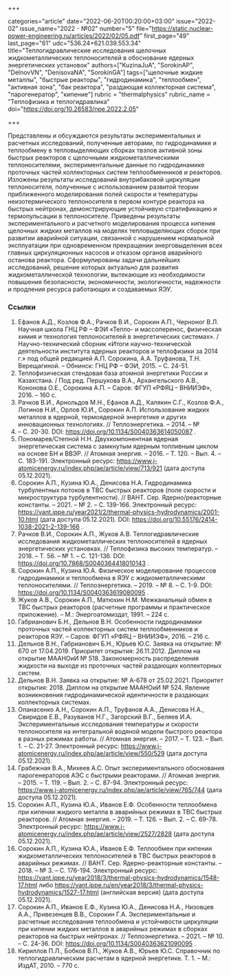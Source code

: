 +++

categories="article"
date="2022-06-20T00:20:00+03:00"
issue="2022-02"
issue_name="2022 - №02"
number="5"
file="https://static.nuclear-power-engineering.ru/articles/2022/02/05.pdf"
first_page="49"
last_page="61"
udc="536.24+621.039.553.34"
title="Теплогидравлические исследования щелочных жидкометаллических теплоносителей в обоснование ядерных энергетических установок"
authors=["KuzinaJuA", "SorokinAP", "DelnovVN", "DenisovaNA", "SorokinGA"]
tags=["щелочные жидкие металлы", "быстрые реакторы", "гидродинамика", "теплообмен", "активная зона", "бак реактора", "раздающая коллекторная система", "парогенератор", "кипение"]
rubric = "thermalphysics"
rubric_name = "Теплофизика и теплогидравлика"
doi="https://doi.org/10.26583/npe.2022.2.05"

+++

Представлены и обсуждаются результаты экспериментальных и расчетных исследований, полученные авторами, по гидродинамике и теплообмену в тепловыделяющих сборках твэлов активной зоны быстрых реакторов с щелочными жидкометаллическими теплоносителями, экспериментальные данные по гидродинамике проточных частей коллекторных систем теплообменников и реакторов. Изложены результаты исследований внутрибаковой циркуляции теплоносителя, полученные с использованием развитой теории приближенного моделирования полей скорости и температуры неизотермического теплоносителя в первом контуре реактора на быстрых нейтронах, демонстрирующие устойчивую стратификацию и термопульсации в теплоносителе. Приведены результаты экспериментального и расчетного моделирования процесса кипения щелочных жидких металлов на моделях тепловыделяющих сборок при развитии аварийной ситуации, связанной с нарушением нормальной эксплуатации при одновременном прекращении энерговыделения всех главных циркуляционных насосов и отказом органов аварийного останова реактора. Сформулированы задачи дальнейших исследований, решение которых актуально для развития жидкометаллической технологии, вытекающие из необходимости повышения безопасности, экономичности, экологичности, надежности и продления ресурса работающих и создаваемых ЯЭУ.

### Ссылки

1. Ефанов А.Д., Козлов Ф.А., Рачков В.И., Сорокин А.П., Черноног В.Л. Научная школа ГНЦ РФ – ФЭИ «Тепло- и массоперенос, физическая химия и технология теплоносителей в энергетических системах». / Научно-технический сборник «Итоги научно-технической деятельности института ядерных реакторов и теплофизики за 2014 г.» под общей редакцией А.П. Сорокина, А.А. Труфанова, Т.Н. Верещагиной. – Обнинск: ГНЦ РФ – ФЭИ, 2015. – С. 24-51.
2. Теплофизическая стендовая база атомной энергетики России и Казахстана. / Под ред. Першукова В.А., Архангельского А.В., Кононова О.Е., Сорокина А.П. – Саров: ФГУП «РФЯЦ – ВНИИЭФ», 2016. – 160 с.
3. Рачков В.И., Арнольдов М.Н., Ефанов А.Д., Калякин С.Г., Козлов Ф.А., Логинов Н.И., Орлов Ю.И., Сорокин А.П. Использование жидких металлов в ядерной, термоядерной энергетике и других инновационных технологиях. // Теплоэнергетика. – 2014. – №
5. – С. 20-30. DOI: https://doi.org/10.1134/S0040363614050087 .
4. Пономарев/Степной Н.Н. Двухкомпонентная ядерная энергетическая система с замкнутым ядерным топливным циклом на основе БН и ВВЭР. // Атомная энергия. – 2016. – Т. 120. – Вып. 4. – С. 183-191. Электронный ресурс: https://www.j-atomicenergy.ru/index.php/ae/article/view/713/921 (дата доступа 05.12.2021).
5. Сорокин А.П., Кузина Ю.А., Денисова Н.А. Гидродинамика турбулентных потоков в ТВС быстрых реакторов (поле скорости и микроструктура турбулентности). // ВАНТ. Сер. Ядерно/реакторные константы. – 2021. – № 2. – С. 139-166. Электронный ресурс: https://vant.ippe.ru/year2021/2/thermal-physics-hydrodynamics/2001-10.html (дата доступа 05.12.2021). DOI: https://doi.org/10.55176/2414-1038-2021-2-139-166 .
6. Рачков В.И., Сорокин А.П., Жуков А.В. Теплогидравлические исследования жидкометаллических теплоносителей в ядерных энергетических установках. // Теплофизика высоких температур. – 2018. – Т. 56. – № 1. – С. 121-136. DOI: https://doi.org/10.7868/S0040364418010143 .
7. Сорокин А.П., Кузина Ю.А. Физическое моделирование процессов гидродинамики и теплообмена в ЯЭУ с жидкометаллическими теплоносителями. // Теплоэнергетика. – 2019. – № 8. – С. 1-9. DOI: https://doi.org/10.1134/S0040363619080095 .
8. Жуков А.В., Сорокин А.П., Матюхин Н.М. Межканальный обмен в ТВС быстрых реакторов (расчетные программы и практическое приложение). – М.: Энергоатомиздат, 1991. – 224 с.
9. Габрианович Б.Н., Дельнов В.Н. Особенности гидродинамики проточных частей коллекторных систем теплообменников и реакторов ЯЭУ. – Саров: ФГУП «РФЯЦ – ВНИИЭФ», 2016. – 216 с.
10. Дельнов В.Н., Габрианович Б.Н., Юрьев Ю.С. Заявка на открытие: № 670 от 17.04.2019. Приоритет открытия: 26.11.2012. Диплом на открытие МААНОиИ № 518. Закономерность распределения жидкости на выходе из проточных частей раздающих коллекторных систем.
11. Дельнов В.Н. Заявка на открытие: № А-678 от 25.02.2021. Приоритет открытия: 2018. Диплом на открытие МААНОиИ № 524. Явление возникновения гидродинамической идентичности в раздающих коллекторных системах.
12. Опанасенко А.Н., Сорокин А.П., Труфанов А.А., Денисова Н.А., Свиридов Е.В., Разуванов Н.Г., Загорский В.Г., Беляев И.А. Экспериментальные исследования температуры и скорости теплоносителя на интегральной водяной модели быстрого реактора в разных режимах работы. // Атомная энергия. – 2017. – Т. 123. – Вып. 1. – С. 21-27. Электронный ресурс: https://www.j-atomicenergy.ru/index.php/ae/article/view/550/529 (дата доступа 05.12.2021).
13. Грабежная В.А., Михеев А.С. Опыт экспериментального обоснования парогенераторов АЭС с быстрыми реакторами. // Атомная энергия. – 2015. – Т. 119. – Вып. 2. – С. 87-94. Электронный ресурс: https://www.j-atomicenergy.ru/index.php/ae/article/view/765/744 (дата доступа 05.12.2021).
14. Сорокин А.П., Кузина Ю.А., Иванов Е.Ф. Особенности теплообмена при кипении жидкого металла в аварийных режимах в ТВС быстрых реакторов. // Атомная энергия. – 2019. – Т. 126. – Вып. 2. – С. 69-78. Электронный ресурс: https://www.j-atomicenergy.ru/index.php/ae/article/view/2527/2828 (дата доступа 05.12.2021).
15. Сорокин А.П., Кузина Ю.А., Иванов Е.Ф. Теплообмен при кипении жидкометаллических теплоносителей в ТВС быстрых реакторов в аварийных режимах. // ВАНТ. Сер. Ядерно-реакторные константы. – 2018. – № 3. – C. 176-194. Электронный ресурс: https://vant.ippe.ru/year2018/3/thermal-physics-hydrodynamics/1548-17.html либо https://vant.ippe.ru/en/year2018/3/thermal-physics-hydrodynamics/1527-17.html (английская версия) (дата доступа 05.12.2021).
16. Сорокин А.П., Иванов Е.Ф., Кузина Ю.А., Денисова Н.А., Низовцев А.А., Привезенцев В.В., Сорокин Г.А. Экспериментальные и расчетные исследования теплообмена и устойчивости циркуляции при кипении жидких металлов в аварийных режимах в сборках реакторов на быстрых нейтронах. // Теплоэнергетика. – 2021. – № 10. – С. 24-36. DOI: https://doi.org/10.1134/S0040363621090095 .
17. Кириллов П.Л., Бобков В.П., Жуков А.В., Юрьев Ю.С. Справочник по теплогидравлическим расчетам в ядерной энергетике. Т. 1. – М.: ИздАТ, 2010. – 770 с.